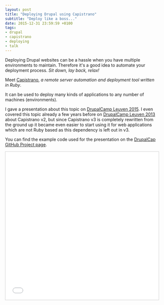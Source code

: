 ```yaml
---
layout: post
title: "Deploying Drupal using Capistrano"
subtitle: "Deploy like a boss..."
date: 2015-12-31 23:59:59 +0100
tags:
- drupal
- capistrano
- deploying
- talk
---
```

Deploying Drupal websites can be a hassle when you have multiple environments to maintain.
Therefore it's a good idea to automate your deployment process.
_Sit down, lay back, relax!_

Meet [Capistrano](http://capistranorb.com/), _a remote server automation and deployment tool written in Ruby_.
<!--more-->
It can be used to deploy many kinds of applications to any number of machines (environments).

I gave a presentation about this topic on [DrupalCamp Leuven 2015](http://drupalcamp.be/sessions/deploying-drupal-capistrano-3).
I even covered this topic already a few years before on [DrupalCamp Leuven 2013](http://leuven2013.drupalcamp.be/leuven2013.drupalcamp.be/session/deploying-drupal-capistrano.html) about Capistrano v2,
but since Capistrano v3 is completely rewritten from the ground up it became even easier to start using it for web applications which are not Ruby based as this dependency is left out in v3.

You can find the example code used for the presentation on the [DrupalCap GitHub Project page](https://github.com/jover/drupalcap).

<div class="embed-responsive embed-responsive-4by3">
  <iframe class="embed-responsive-item" src="//www.slideshare.net/slideshow/embed_code/key/IGI7SlomCiim80" width="595" height="485" frameborder="0" marginwidth="0" marginheight="0" scrolling="no" style="border:1px solid #CCC; border-width:1px; margin-bottom:5px; max-width: 100%;" allowfullscreen></iframe>
</div>
